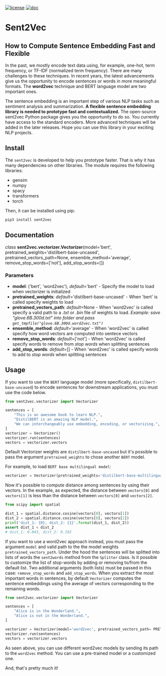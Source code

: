 [![license](https://img.shields.io/badge/license-MIT-success)](https://github.com/pdrm83/Sent2Vec/blob/master/LICENSE.md)
[![doc](https://img.shields.io/badge/docs-Medium-blue)](https://towardsdatascience.com/how-to-compute-sentence-similarity-using-bert-and-word2vec-ab0663a5d64)

# Sent2Vec 
## How to Compute Sentence Embedding Fast and Flexible

In the past, we mostly encode text data using, for example, one-hot, term frequency, or TF-IDF (normalized term 
frequency). There are many challenges to these techniques. In recent years, the latest advancements give us the
opportunity to encode sentences or words in more meaningful formats. The **word2vec** technique and BERT language model
are two important ones.

The sentence embedding is an important step of various NLP tasks such as sentiment analysis and summarization. **A 
flexible sentence embedding library is needed to prototype fast and contextualized.** The open-source sent2vec Python 
package gives you the opportunity to do so. You currently have access to the standard encoders. More advanced 
techniques will be added in the later releases. Hope you can use this library in your exciting NLP projects.

## Install
The `sent2vec` is developed to help you prototype faster. That is why it has many dependencies on other libraries. The 
module requires the following libraries:

* gensim  
* numpy
* spacy  
* transformers  
* torch  

Then, it can be installed using pip:
```python
pip3 install sent2vec
```

## Documentation

*class* **sent2vec.vectorizer.Vectorizer**(model='bert', pretrained_weights='distilbert-base-uncased', pretrained_vectors_path=None, ensemble_method='average', remove_stop_words=['not'], add_stop_words=[])

### **Parameters**

- **model**: ('bert', 'word2vec'), *default*='bert' - Specify the model to load when vectorizer is initialized
- **pretrained_weights**: *default*='distilbert-base-uncased' - When 'bert' is called specify weights to load
- **pretrained_vectors_path**: *default*=None - When 'word2vec' is called specify a valid path to a *.txt* or *.bin* file of weights to load. 
*Example: save "glove.6B.300d.txt" into folder and pass `get_tmpfile("glove.6B.300d.word2vec.txt")`*
- **ensemble_method**: *default*='average' - When 'word2vec' is called specify how word vectors are computed into sentece vectors
- **remove_stop_words**: *default*=['not'] - When 'word2vec' is called specify words to remove from *stop words* when splitting sentences
- **add_stop_words**: *default*=[] - When 'word2vec' is called specify words to add to *stop words* when splitting sentences

## Usage
If you want to use the `BERT` language model (more specifically, `distilbert-base-uncased`) to encode sentences for 
downstream applications, you must use the code below. 
```python
from sent2vec.vectorizer import Vectorizer

sentences = [
    "This is an awesome book to learn NLP.",
    "DistilBERT is an amazing NLP model.",
    "We can interchangeably use embedding, encoding, or vectorizing.",
]
vectorizer = Vectorizer()
vectorizer.run(sentences)
vectors = vectorizer.vectors
```
Default Vectorizer weights are `distilbert-base-uncased` but it's possible to pass the argument `pretrained_weights` to chose another `BERT` model.

For example, to load `BERT base multilingual model`:

```python
vectorizer = Vectorizer(pretrained_weights='distilbert-base-multilingual-cased')
```

Now it's possible to compute distance among sentences by using their vectors. In the example, as expected, the distance between
`vectors[0]` and `vectors[1]` is less than the distance between `vectors[0]` and `vectors[2]`.

```python
from scipy import spatial

dist_1 = spatial.distance.cosine(vectors[0], vectors[1])
dist_2 = spatial.distance.cosine(vectors[0], vectors[2])
print('dist_1: {0}, dist_2: {1}'.format(dist_1, dist_2))
assert dist_1 < dist_2
# dist_1: 0.043, dist_2: 0.192
```

If you want to use a word2vec approach instead, you must pass the argument `model` and valid path to the the model weights `pretrained_vectors_path`. Under the hood the sentences will be splitted into lists of words the `sent2words` method from the `Splitter` class.  Is it possible to customize the list of stop-words by adding or 
removing to/from the default list. Two additional arguments (both lists) must be passed in this case: `remove_stop_words` and `add_stop_words`. 
When you extract the most important words in sentences, by default `Vectorizer` computes the sentence embeddings using the average of vectors corresponding to the remaining words. 

```python
from sent2vec.vectorizer import Vectorizer

sentences = [
    "Alice is in the Wonderland.",
    "Alice is not in the Wonderland.",
]

vectorizer = Vectorizer(model='word2vec', pretrained_vectors_path= PRETRAINED_VECTORS_PATH, remove_stop_words=['not'], add_stop_words=[])
vectorizer.run(sentences)
vectors = vectorizer.vectors
```
As seen above, you can use different word2vec models by sending its path to the `word2vec` method. You can use a 
pre-trained model or a customized one.  

And, that's pretty much it!